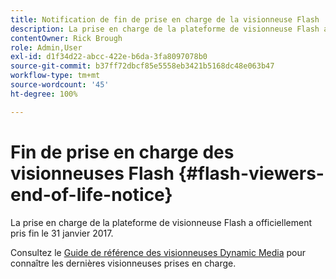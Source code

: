 ```yaml
---
title: Notification de fin de prise en charge de la visionneuse Flash
description: La prise en charge de la plateforme de visionneuse Flash a officiellement pris fin le 31 janvier 2017.
contentOwner: Rick Brough
role: Admin,User
exl-id: d1f34d22-abcc-422e-b6da-3fa8097078b0
source-git-commit: b37ff72dbcf85e5558eb3421b5168dc48e063b47
workflow-type: tm+mt
source-wordcount: '45'
ht-degree: 100%

---
```


# Fin de prise en charge des visionneuses Flash {#flash-viewers-end-of-life-notice}

La prise en charge de la plateforme de visionneuse Flash a officiellement pris fin le 31 janvier 2017.

Consultez le [Guide de référence des visionneuses Dynamic Media](https://experienceleague.adobe.com/docs/dynamic-media-developer-resources.html?lang=fr) pour connaître les dernières visionneuses prises en charge.
